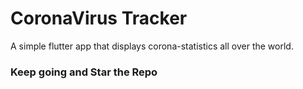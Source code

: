 # CoronaVirus Tracker
A simple flutter app that displays corona-statistics all over the world.

### Keep going and Star the Repo

